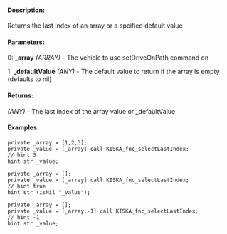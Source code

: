 #### Description:
Returns the last index of an array or a spcified default value

#### Parameters:
0: **_array** *(ARRAY)* - The vehicle to use setDriveOnPath command on

1: **_defaultValue** *(ANY)* - The default value to return if the array is empty (defaults to nil)

#### Returns:
*(ANY)* - The last index of the array value or _defaultValue

#### Examples:
```sqf
private _array = [1,2,3];
private _value = [_array] call KISKA_fnc_selectLastIndex;
// hint 3
hint str _value;
```
```sqf
private _array = [];
private _value = [_array] call KISKA_fnc_selectLastIndex;
// hint true
hint str (isNil "_value");
```
```sqf
private _array = [];
private _value = [_array,-1] call KISKA_fnc_selectLastIndex;
// hint -1
hint str _value;
```

